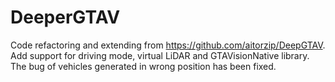 # DeeperGTAV
Code refactoring and extending from https://github.com/aitorzip/DeepGTAV. Add support for driving mode, virtual LiDAR and GTAVisionNative library. The bug of vehicles generated in wrong position has been fixed.
